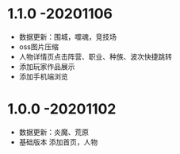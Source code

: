 # 1.1.0 -20201106
- 数据更新：围城，噬魂，竞技场
- oss图片压缩
- 人物详情页点击阵营、职业、种族、波次快捷跳转
- 添加玩家作品展示
- 添加手机端浏览

# 1.0.0 -20201102
- 数据更新：炎魔、荒原
- 基础版本 添加首页，人物

